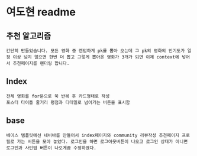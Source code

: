 # 여도현 readme

## 추천 알고리즘

    간단히 만들었습니다. 모든 영화 중 랜덤하게 pk를 뽑아 오는데 그 pk의 영화의 인기도가 일정 이상 넘지 않으면 한번 더 뽑고 그렇게 뽑아온 영화가 3개가 되면 이제 context에 넣어서 추천페이지를 랜더링 합니다.

## Index

    전체 영화를 for문으로 쭉 반복 후 카드형태로 작성 
    포스터 타이틀 줄거리 평점과 디테일로 넘어가는 버튼을 표시함

## base

    베이스 템플릿에선 네비바를 만들어서 index페이지와 community 리뷰작성 추천페이지 프로필로 가는 버튼을 모아 놓았다. 로그인을 하면 로그아웃버튼이 나오고 로그인 상태가 아니면 로그인과 사인업 버튼이 나오게끔 수정하였다.
